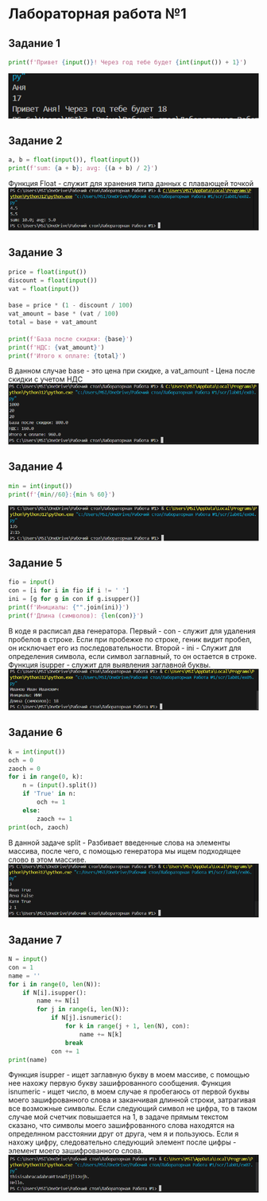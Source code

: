 # **Лабораторная работа №1**
## Задание 1
```python
print(f'Привет {input()}! Через год тебе будет {int(input()) + 1}')
```
![image01](images/lab01/image01.png)
## Задание 2 
```python
a, b = float(input()), float(input())
print(f'sum: {a + b}; avg: {(a + b) / 2}')
```
Функция Float - служит для хранения типа данных с плавающей точкой 
![image02](images/lab01/image02.png)
## Задание 3 
```python
price = float(input())
discount = float(input())
vat = float(input())

base = price * (1 - discount / 100)
vat_amount = base * (vat / 100)
total = base + vat_amount

print(f'База после скидки: {base}')
print(f'НДС: {vat_amount}')
print(f'Итого к оплате: {total}')
```
В данном случае base - это цена при скидке, а vat_amount - Цена после скидки с учетом НДС
![image03](images/lab01/image03.png)
## Задание 4 
```python
min = int(input())
print(f'{min//60}:{min % 60}')
```
![image04](images/lab01/image04.png)
## Задание 5
```python
fio = input()
con = [i for i in fio if i != ' ']
ini = [g for g in con if g.isupper()]
print(f'Инициалы: {"".join(ini)}')
print(f'Длина (символов): {len(con)}')
```
В коде я расписал два генератора. 
Первый - con - служит для удаления пробелов в строке. Если при пробежке по строке, геник видит пробел, он исключает его из последовательности.
Второй - ini - Служит для определения символа, если символ заглавный, то он остается в строке. 
Функция isupper - служит для выявления заглавной буквы.
![image05](images/lab01/image05.png)
## Задание 6
```python
k = int(input())
och = 0
zaoch = 0
for i in range(0, k):
    n = (input().split())
    if 'True' in n:
        och += 1
    else:
        zaoch += 1
print(och, zaoch)
```
В данной задаче split - Разбивает введенные слова на элементы массива, после чего, с помощью генератора мы ищем подходящее слово в этом массиве.
![image06](images/lab01/image06.png)
## Задание 7
```python
N = input()
con = 1
name = ''
for i in range(0, len(N)):
    if N[i].isupper():
        name += N[i]
        for j in range(i, len(N)):
            if N[j].isnumeric():
                for k in range(j + 1, len(N), con):
                    name += N[k]
                break
            con += 1
print(name)
```
Функция isupper - ищет заглавную букву в моем массиве, с помощью нее нахожу первую букву зашифрованного сообщения.
Функция isnumeric - ищет число, в моем случае я пробегаюсь от первой буквы моего зашифрованного слова и заканчивая длинной строки, затрагивая все возможные символы. Если следующий символ не цифра, то в таком случае мой счетчик повышается на 1, в задаче прямым текстом сказано, что символы моего зашифрованного слова находятся на определнном расстоянии друг от друга, чем я и пользуюсь.
Если я нахожу цифру, следовательно следующий элемент после цифры - элемент моего зашифрованного слова. 
![image07](images/lab01/image07.png)



